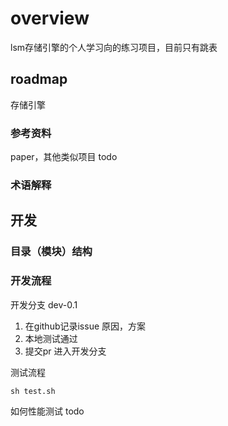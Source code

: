 # overview 

lsm存储引擎的个人学习向的练习项目，目前只有跳表

## roadmap

存储引擎

### 参考资料

paper，其他类似项目 todo

### 术语解释

## 开发

### 目录（模块）结构

### 开发流程

开发分支 dev-0.1
1. 在github记录issue 原因，方案
2. 本地测试通过 
3. 提交pr 进入开发分支

测试流程

```
sh test.sh
```

如何性能测试 todo

